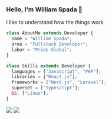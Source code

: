 ### Hello, I'm William Spada 👋
I like to understand how the things work

```js
class AboutMe extends Developer {
  name = "William Spada";
  area = "Fullstack Developer";
  labor = "Pride Global";
}

class Skills extends Developer {
  languages = ["Javascript", "PHP"];
  libraries = ["React.js"];
  frameworks = ["Nest.js", "Laravel"];
  superset = ["Typescript"];
  OS: ["Linux"];
}
```
  <div>
    <a href = "mailto:williamrspada02@gmail.com"><img src="https://img.shields.io/badge/-Gmail-%23333?style=for-the-badge&logo=gmail&logoColor=white" target="_blank"></a>
    <a href="https://www.linkedin.com/in/william-rodrigues-spada-03b828192/" target="_blank"><img src="https://img.shields.io/badge/-LinkedIn-%230077B5?style=for-the-badge&logo=linkedin&logoColor=white" target="_blank"></a>
  </div>
  

  
